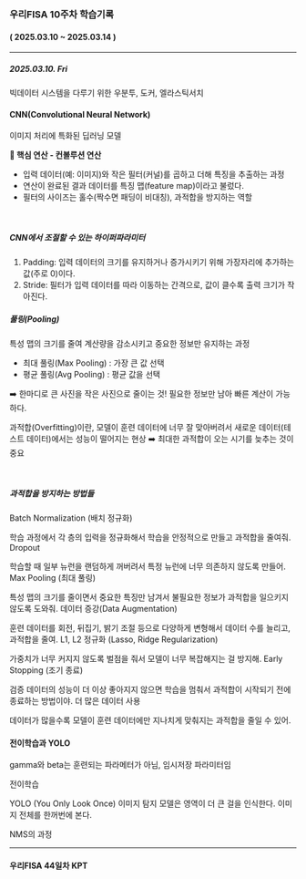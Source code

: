 ### 우리FISA 10주차 학습기록
#### ( 2025.03.10 ~ 2025.03.14 )
***
##### 2025.03.10. Fri
빅데이터 시스템을 다루기 위한 우분투, 도커, 엘라스틱서치

#### CNN(Convolutional Neural Network)
이미지 처리에 특화된 딥러닝 모델

**🔑 핵심 연산 - 컨볼루션 연산**
- 입력 데이터(예: 이미지)와 작은 필터(커널)를 곱하고 더해 특징을 추출하는 과정
- 연산이 완료된 결과 데이터를 특징 맵(feature map)이라고 불렀다.
- 필터의 사이즈는 홀수(짝수면 패딩이 비대칭), 과적합을 방지하는 역할

<br>

##### CNN에서 조절할 수 있는 하이퍼파라미터
1. Padding: 입력 데이터의 크기를 유지하거나 증가시키기 위해 가장자리에 추가하는 값(주로 0)이다.
2. Stride: 필터가 입력 데이터를 따라 이동하는 간격으로, 값이 클수록 출력 크기가 작아진다.

##### 풀링(Pooling)
특성 맵의 크기를 줄여 계산량을 감소시키고 중요한 정보만 유지하는 과정
- 최대 풀링(Max Pooling) : 가장 큰 값 선택
- 평균 풀링(Avg Pooling) : 평균 값을 선택

➡️ 한마디로 큰 사진을 작은 사진으로 줄이는 것! 필요한 정보만 남아 빠른 계산이 가능하다.


과적합(Overfitting)이란, 모델이 훈련 데이터에 너무 잘 맞아버려서 새로운 데이터(테스트 데이터)에서는 성능이 떨어지는 현상
➡️ 최대한 과적합이 오는 시기를 늦추는 것이 중요

<br>

##### 과적합을 방지하는 방법들
Batch Normalization (배치 정규화)

학습 과정에서 각 층의 입력을 정규화해서 학습을 안정적으로 만들고 과적합을 줄여줘.
Dropout

학습할 때 일부 뉴런을 랜덤하게 꺼버려서 특정 뉴런에 너무 의존하지 않도록 만들어.
Max Pooling (최대 풀링)

특성 맵의 크기를 줄이면서 중요한 특징만 남겨서 불필요한 정보가 과적합을 일으키지 않도록 도와줘.
데이터 증강(Data Augmentation)

훈련 데이터를 회전, 뒤집기, 밝기 조절 등으로 다양하게 변형해서 데이터 수를 늘리고, 과적합을 줄여.
L1, L2 정규화 (Lasso, Ridge Regularization)

가중치가 너무 커지지 않도록 벌점을 줘서 모델이 너무 복잡해지는 걸 방지해.
Early Stopping (조기 종료)

검증 데이터의 성능이 더 이상 좋아지지 않으면 학습을 멈춰서 과적합이 시작되기 전에 종료하는 방법이야.
더 많은 데이터 사용

데이터가 많을수록 모델이 훈련 데이터에만 지나치게 맞춰지는 과적합을 줄일 수 있어.

#### 전이학습과 YOLO

gamma와 beta는 훈련되는 파라메터가 아님, 임시저장 파라미터임

전이학습

YOLO (You Only Look Once)
이미지 탐지 모델은 영역이 더 큰 걸을 인식한다.
이미지 전체를 한꺼번에 본다.

NMS의 과정




***
#### 우리FISA 44일차 KPT